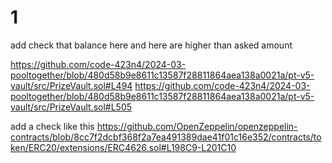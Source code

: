 # 1
add check that balance here and here are higher than asked amount

https://github.com/code-423n4/2024-03-pooltogether/blob/480d58b9e8611c13587f28811864aea138a0021a/pt-v5-vault/src/PrizeVault.sol#L494
https://github.com/code-423n4/2024-03-pooltogether/blob/480d58b9e8611c13587f28811864aea138a0021a/pt-v5-vault/src/PrizeVault.sol#L505

add a check like this 
https://github.com/OpenZeppelin/openzeppelin-contracts/blob/8cc7f2dcbf368f2a7ea491389dae41f01c16e352/contracts/token/ERC20/extensions/ERC4626.sol#L198C9-L201C10



